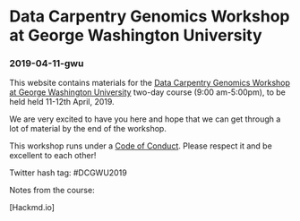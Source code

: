 Data Carpentry Genomics Workshop at George Washington University
===

### 2019-04-11-gwu

This website contains materials for the [Data Carpentry Genomics Workshop at George Washington University](https://sateeshperi.github.io/2019-04-11-gwu/) two-day course (9:00 am-5:00pm), to be held held 11-12th April, 2019.

We are very excited to have you here and hope that we can get through a lot of material by the end of the workshop.

This workshop runs under a [Code of Conduct](code_of_conduct.html). Please respect it and be excellent to each other!

Twitter hash tag: #DCGWU2019

Notes from the course: 

[Hackmd.io]

